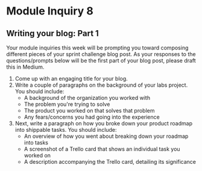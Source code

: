 # Module Inquiry 8

## Writing your blog: Part 1

Your module inquiries this week will be prompting you toward composing different pieces of your sprint challenge blog post. As your responses to the questions/prompts below will be the first part of your blog post, please draft this in Medium.

1. Come up with an engaging title for your blog.
2. Write a couple of paragraphs on the background of your labs project. You should include:
    - A background of the organization you worked with
    - The problem you're trying to solve
    - The product you worked on that solves that problem
    - Any fears/concerns you had going into the experience
3. Next, write a paragraph on how you broke down your product roadmap into shippable tasks. You should include:
    - An overview of how you went about breaking down your roadmap into tasks
    - A screenshot of a Trello card that shows an individual task you worked on
    - A description accompanying the Trello card, detailing its significance
